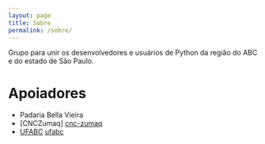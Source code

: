 ```yaml
---
layout: page
title: Sobre
permalink: /sobre/
---
```


Grupo para unir os desenvolvedores e usuários de Python da região do ABC e do estado de São Paulo.


# Apoiadores
* Padaria Bella Vieira
* [CNCZumaq] [cnc-zumaq]
* [UFABC] [ufabc]

[cnc-zumaq]: https://www.produtos.cnczumaq.com/
[ufabc]: http://www.ufabc.edu.br/